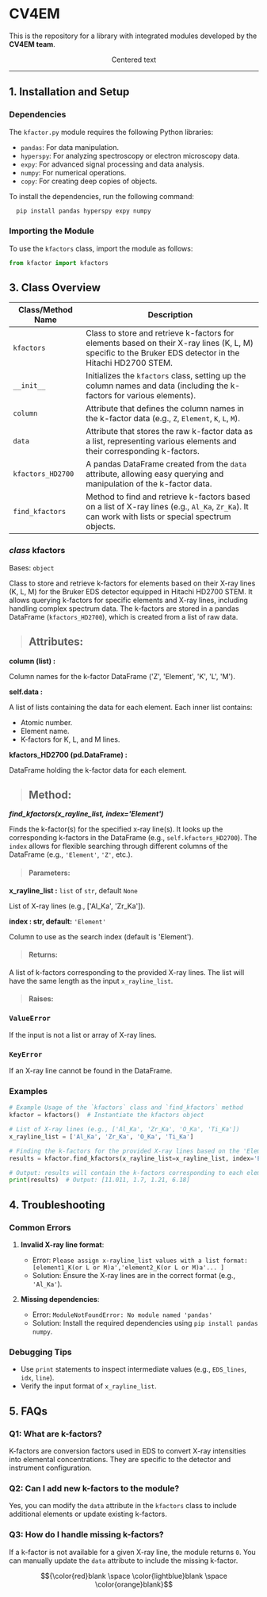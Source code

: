 # CV4EM

This is the repository for a library with integrated modules developed by the **CV4EM team**.

<p align="center">Centered text</p>

---
## 1. Installation and Setup
### Dependencies
The `kfactor.py` module requires the following Python libraries:

   - `pandas`: For data manipulation.
   - `hyperspy`: For analyzing spectroscopy or electron microscopy data.
   - `expy`: For advanced signal processing and data analysis.
   -  `numpy`: For numerical operations.
   - `copy`: For creating deep copies of objects.

To install the dependencies, run the following command:
```python 
  pip install pandas hyperspy expy numpy 
```
### Importing the Module
To use the `kfactors` class, import the module as follows:
```python
from kfactor import kfactors
```
## 3. Class Overview
|Class/Method Name |	Description |
| -----------------| -------------|
| `kfactors` | Class to store and retrieve k-factors for elements based on their X-ray lines (K, L, M) specific to the Bruker EDS detector in the Hitachi HD2700 STEM. | 
| `__init__`	| Initializes the `kfactors` class, setting up the column names and data (including the k-factors for various elements). | 
| `column`	| Attribute that defines the column names in the k-factor data (e.g., `Z`, `Element`, `K`, `L`, `M`). | 
| `data` | 	Attribute that stores the raw k-factor data as a list, representing various elements and their corresponding k-factors. | 
| `kfactors_HD2700`	| A pandas DataFrame created from the `data` attribute, allowing easy querying and manipulation of the k-factor data. | 
| `find_kfactors`	| Method to find and retrieve k-factors based on a list of X-ray lines (e.g., `Al_Ka`, `Zr_Ka`). It can work with lists or special spectrum objects.| 

### _class_ **kfactors**
Bases: `object`

Class to store and retrieve k-factors for elements based on their X-ray lines (K, L, M) for the Bruker EDS detector equipped in Hitachi HD2700 STEM. It allows querying k-factors for specific elements and X-ray lines, including handling complex spectrum data. The k-factors are stored in a pandas DataFrame (`kfactors_HD2700`), which is created from a list of raw data.

> ## **Attributes:**

 **column (list) :**
 
 Column names for the k-factor DataFrame ('Z', 'Element', 'K', 'L', 'M').

**self.data :**

A list of lists containing the data for each element. Each inner list contains: 
  - Atomic number.
  - Element name.
  - K-factors for K, L, and M lines.

**kfactors_HD2700 (pd.DataFrame) :** 

 DataFrame holding the k-factor data for each element.


> ## **Method:**
_**find_kfactors(x_rayline_list, index='Element')**_

Finds the k-factor(s) for the specified x-ray line(s). It looks up the corresponding k-factors in the DataFrame (e.g., `self.kfactors_HD2700`). The `index` allows for flexible searching through different columns of the DataFrame (e.g., `'Element'`, `'Z'`, etc.).

> #### **Parameters:**

**x_rayline_list :** `list` of `str`, default `None`

List of X-ray lines (e.g., ['Al_Ka', 'Zr_Ka']).

**index : str, default:** `'Element'`

Column to use as the search index (default is 'Element').


> #### **Returns:**
A list of k-factors corresponding to the provided X-ray lines. The list will have the same length as the input `x_rayline_list`.

> #### **Raises:**
### `ValueError`

  If the input is not a list or array of X-ray lines.
  
 ### `KeyError` 
 
 If an X-ray line cannot be found in the DataFrame.


### Examples

```python
# Example Usage of the `kfactors` class and `find_kfactors` method
kfactor = kfactors()  # Instantiate the kfactors object

# List of X-ray lines (e.g., ['Al_Ka', 'Zr_Ka', 'O_Ka', 'Ti_Ka'])
x_rayline_list = ['Al_Ka', 'Zr_Ka', 'O_Ka', 'Ti_Ka']

# Finding the k-factors for the provided X-ray lines based on the 'Element' column
results = kfactor.find_kfactors(x_rayline_list=x_rayline_list, index='Element')

# Output: results will contain the k-factors corresponding to each element's X-ray line in the list
print(results)  # Output: [11.011, 1.7, 1.21, 6.18]
````



## 4. Troubleshooting
### Common Errors
  1. **Invalid X-ray line format**:
     - Error: `Please assign x-rayline_list values with a list format: [element1_K(or L or M)a','element2_K(or L or M)a'... ]`
     - Solution: Ensure the X-ray lines are in the correct format (e.g., `'Al_Ka'`).

2. **Missing dependencies**:
    - Error: `ModuleNotFoundError: No module named 'pandas'`
    - Solution: Install the required dependencies using `pip install pandas numpy`.

### Debugging Tips
  - Use `print` statements to inspect intermediate values (e.g., `EDS_lines`, `idx`, `line`).
  - Verify the input format of `x_rayline_list`.

## 5. FAQs
### **Q1: What are k-factors?**
K-factors are conversion factors used in EDS to convert X-ray intensities into elemental concentrations. They are specific to the detector and instrument configuration.

### **Q2: Can I add new k-factors to the module?**
Yes, you can modify the `data` attribute in the `kfactors` class to include additional elements or update existing k-factors.

### **Q3: How do I handle missing k-factors?**
If a k-factor is not available for a given X-ray line, the module returns `0`. You can manually update the `data` attribute to include the missing k-factor.

$${\color{red}blank \space \color{lightblue}blank \space \color{orange}blank}$$
